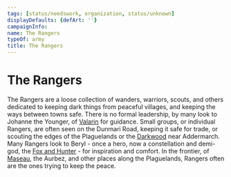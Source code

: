 ```yaml
---
tags: [status/needswork, organization, status/unknown]
displayDefaults: {defArt: ''}
campaignInfo:
name: The Rangers
typeOf: army
title: The Rangers
---
```


# The Rangers

The Rangers are a loose collection of wanders, warriors, scouts, and others dedicated to keeping dark things from peaceful villages, and keeping the ways between towns safe. There is no formal leadership, by many look to Johanne the Younger, of [Valarin](<../gazetteer/greater-sembara/duchy-of-maseau/valarin.md>) for guidance. Small groups, or individual Rangers, are often seen on the Dunmari Road, keeping it safe for trade, or scouting the edges of the Plaguelands or the [Darkwood](<../gazetteer/greater-sembara/addermarch/darkwood.md>) near Addermarch. Many Rangers look to Beryl - once a hero, now a constellation and demi-god, the [Fox and Hunter](<../cosmology/gods/demigods/fox-and-hunter.md>) - for inspiration and comfort. In the frontier, of [Maseau](<../gazetteer/greater-sembara/duchy-of-maseau/duchy-of-maseau.md>), the Aurbez, and other places along the Plaguelands, Rangers often are the ones trying to keep the peace. 






